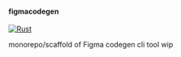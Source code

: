 #### figmacodegen

[![Rust](https://github.com/figtreez/fcgmono/actions/workflows/rust.yml/badge.svg?branch=main)](https://github.com/figtreez/fcgmono/actions/workflows/rust.yml)

monorepo/scaffold of Figma codegen cli tool
wip
